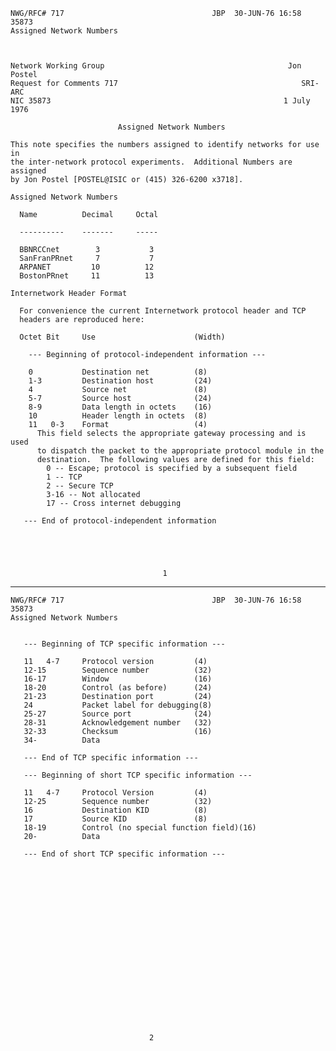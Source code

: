     NWG/RFC# 717                                 JBP  30-JUN-76 16:58  35873
    Assigned Network Numbers



    Network Working Group                                         Jon Postel
    Request for Comments 717                                         SRI-ARC
    NIC 35873                                                    1 July 1976

                            Assigned Network Numbers

    This note specifies the numbers assigned to identify networks for use in
    the inter-network protocol experiments.  Additional Numbers are assigned
    by Jon Postel [POSTEL@ISIC or (415) 326-6200 x3718].

    Assigned Network Numbers

      Name          Decimal     Octal

      ----------    -------     -----

      BBNRCCnet        3           3
      SanFranPRnet     7           7
      ARPANET         10          12
      BostonPRnet     11          13

    Internetwork Header Format

      For convenience the current Internetwork protocol header and TCP
      headers are reproduced here:

      Octet Bit     Use                      (Width)

        --- Beginning of protocol-independent information ---

        0           Destination net          (8)
        1-3         Destination host         (24)
        4           Source net               (8)
        5-7         Source host              (24)
        8-9         Data length in octets    (16)
        10          Header length in octets  (8)
        11   0-3    Format                   (4)
          This field selects the appropriate gateway processing and is used
          to dispatch the packet to the appropriate protocol module in the
          destination.  The following values are defined for this field:
            0 -- Escape; protocol is specified by a subsequent field
            1 -- TCP
            2 -- Secure TCP
            3-16 -- Not allocated
            17 -- Cross internet debugging

       --- End of protocol-independent information





                                      1

------------------------------------------------------------------------

``` newpage
NWG/RFC# 717                                 JBP  30-JUN-76 16:58  35873
Assigned Network Numbers


   --- Beginning of TCP specific information ---

   11   4-7     Protocol version         (4)
   12-15        Sequence number          (32)
   16-17        Window                   (16)
   18-20        Control (as before)      (24)
   21-23        Destination port         (24)
   24           Packet label for debugging(8)
   25-27        Source port              (24)
   28-31        Acknowledgement number   (32)
   32-33        Checksum                 (16)
   34-          Data

   --- End of TCP specific information ---

   --- Beginning of short TCP specific information ---

   11   4-7     Protocol Version         (4)
   12-25        Sequence number          (32)
   16           Destination KID          (8)
   17           Source KID               (8)
   18-19        Control (no special function field)(16)
   20-          Data

   --- End of short TCP specific information ---




















                               2
```
